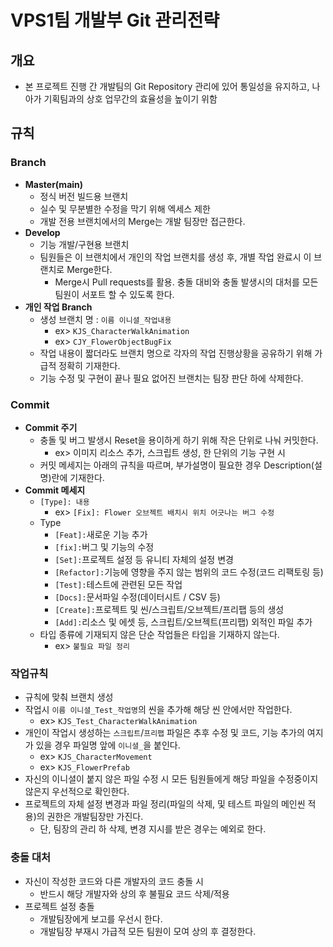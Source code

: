 # VPS1팀 개발부 Git 관리전략

## 개요
- 본 프로젝트 진행 간 개발팀의 Git Repository 관리에 있어 통일성을 유지하고, 나아가 기획팀과의 상호 업무간의 효율성을 높이기 위함

## 규칙

### Branch
- **Master(main)**
  - 정식 버전 빌드용 브랜치
  - 실수 및 무분별한 수정을 막기 위해 엑세스 제한
  - 개발 전용 브랜치에서의 Merge는 개발 팀장만 접근한다.
- **Develop**
  - 기능 개발/구현용 브랜치
  - 팀원들은 이 브랜치에서 개인의 작업 브랜치를 생성 후, 개별 작업 완료시 이 브랜치로 Merge한다.
    - Merge시 Pull requests를 활용. 충돌 대비와 충돌 발생시의 대처를 모든 팀원이 서포트 할 수 있도록 한다.
- **개인 작업 Branch**
  - 생성 브랜치 명 : `이름 이니셜_작업내용`
    - ex> `KJS_CharacterWalkAnimation`
    - ex> `CJY_FlowerObjectBugFix`
  - 작업 내용이 짧더라도 브랜치 명으로 각자의 작업 진행상황을 공유하기 위해 가급적 정확히 기재한다.
  - 기능 수정 및 구현이 끝나 필요 없어진 브랜치는 팀장 판단 하에 삭제한다.

### Commit
- **Commit 주기**
  - 충돌 및 버그 발생시 Reset을 용이하게 하기 위해 작은 단위로 나눠 커밋한다.
    - ex> 이미지 리소스 추가, 스크립트 생성, 한 단위의 기능 구현 시
  - 커밋 메세지는 아래의 규칙을 따르며, 부가설명이 필요한 경우 Description(설명)란에 기재한다.
- **Commit 메세지**
  - `[Type]: 내용`
    - ex> `[Fix]: Flower 오브젝트 배치시 위치 어긋나는 버그 수정`
  - Type
    - `[Feat]:`새로운 기능 추가
    - `[fix]:`버그 및 기능의 수정
    - `[Set]:`프로젝트 설정 등 유니티 자체의 설정 변경
    - `[Refactor]:`기능에 영향을 주지 않는 범위의 코드 수정(코드 리팩토링 등)
    - `[Test]:`테스트에 관련된 모든 작업
    - `[Docs]:`문서파일 수정(데이터시트 / CSV 등)
    - `[Create]:`프로젝트 및 씬/스크립트/오브젝트/프리팹 등의 생성
    - `[Add]:`리소스 및 에셋 등, 스크립트/오브젝트(프리팹) 외적인 파일 추가
  - 타입 종류에 기재되지 않은 단순 작업들은 타입을 기재하지 않는다.
    - ex> `불필요 파일 정리`

### 작업규칙
- 규칙에 맞춰 브랜치 생성
- 작업시 `이름 이니셜_Test_작업명`의 씬을 추가해 해당 씬 안에서만 작업한다.
  - ex> `KJS_Test_CharacterWalkAnimation`
- 개인이 작업시 생성하는 `스크립트`/`프리팹` 파일은 추후 수정 및 코드, 기능 추가의 여지가 있을 경우 파일명 앞에 `이니셜_`을 붙인다.
  - ex> `KJS_CharacterMovement`
  - ex> `KJS_FlowerPrefab`
- 자신의 이니셜이 붙지 않은 파일 수정 시 모든 팀원들에게 해당 파일을 수정중이지 않은지 우선적으로 확인한다.
- 프로젝트의 자체 설정 변경과 파일 정리(파일의 삭제, 및 테스트 파일의 메인씬 적용)의 권한은 개발팀장만 가진다.
  - 단, 팀장의 관리 하 삭제, 변경 지시를 받은 경우는 예외로 한다.

### 충돌 대처
- 자신이 작성한 코드와 다른 개발자의 코드 충돌 시
  - 반드시 해당 개발자와 상의 후 불필요 코드 삭제/적용
- 프로젝트 설정 충돌
  - 개발팀장에게 보고를 우선시 한다.
  - 개발팀장 부재시 가급적 모든 팀원이 모여 상의 후 결정한다.
